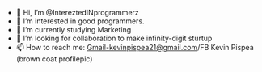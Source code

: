 - 👋 Hi, I’m @IntereztedINprogrammerz
- 👀 I’m interested in good programmers.
- 🌱 I’m currently studying Marketing
- 💞️ I’m looking for collaboration to make infinity-digit sturtup
- 📫 How to reach me: Gmail-kevinpispea21@gmail.com/FB Kevin Pispea (brown coat profilepic)

<!---
IntereztedINprogrammerz/IntereztedINprogrammerz is a ✨ special ✨ repository because its `README.md` (this file) appears on your GitHub profile.
You can click the Preview link to take a look at your changes.
--->
